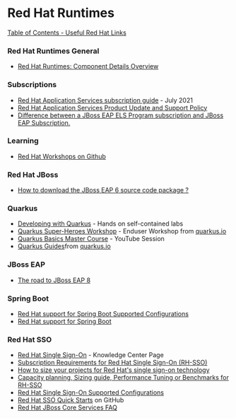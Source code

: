 # Red Hat Runtimes

[Table of Contents - Useful Red Hat Links](https://github.com/pslucas0212/UsefulRedHatLinks)

### Red Hat Runtimes General
- [Red Hat Runtimes: Component Details Overview](https://access.redhat.com/articles/3348731)

### Subscriptions
- [Red Hat Application Services subscription guide](https://www.redhat.com/en/resources/application-services-subscription-guide-detail) - July 2021
- [Red Hat Application Services Product Update and Support Policy](https://access.redhat.com/support/policy/updates/jboss_notes)
- [Difference between a JBoss EAP ELS Program subscription and JBoss EAP Subscription.](https://access.redhat.com/solutions/3440561)

### Learning
- [Red Hat Workshops on Github](https://github.com/RedHatWorkshops/)

### Red Hat JBoss
- [How to download the JBoss EAP 6 source code package ?](https://access.redhat.com/solutions/1395353)

### Quarkus
- [Developing with Quarkus](https://developers.redhat.com/courses/quarkus) - Hands on self-contained labs
- [Quarkus Super-Heroes Workshop](https://quarkus.io/quarkus-workshops/super-heroes/) - Enduser Workshop from [quarkus.io](https://quarkus.io/)
- [Quarkus Basics Master Course](https://www.redhat.com/en/about/videos/quarkus-basics-master-course) - YouTube Session
- [Quarkus Guides](https://quarkus.io/guides/)from [quarkus.io](https://quarkus.io/)

### JBoss EAP
- [The road to JBoss EAP 8](https://developers.redhat.com/articles/2022/06/24/road-jboss-eap-8?sc_cid=7013a00000317qdAAA#)

### Spring Boot
- [Red Hat support for Spring Boot Supported Configurations](https://access.redhat.com/articles/3349341)
- [Red Hat support for Spring Boot](https://access.redhat.com/products/spring-boot)

### Red Hat SSO
- [Red Hat Single Sign-On](https://access.redhat.com/products/red-hat-single-sign-on#whatsnew) - Knowledge Center Page
- [Subscription Requirements for Red Hat Single Sign-On (RH-SSO)](https://access.redhat.com/solutions/2428751)
- [How to size your projects for Red Hat's single sign-on technology](https://developers.redhat.com/articles/2021/06/07/how-size-your-projects-red-hats-single-sign-technology#)
- [Capacity planning, Sizing guide, Performance Tuning or Benchmarks for RH-SSO](https://access.redhat.com/solutions/3217681)
- [Red Hat Single Sign-On Supported Configurations](https://access.redhat.com/articles/2342861)
- [Red Hat SSO Quick Starts](https://github.com/redhat-developer/redhat-sso-quickstarts) on GitHub
- [Red Hat JBoss Core Services FAQ](https://access.redhat.com/articles/2294961)
